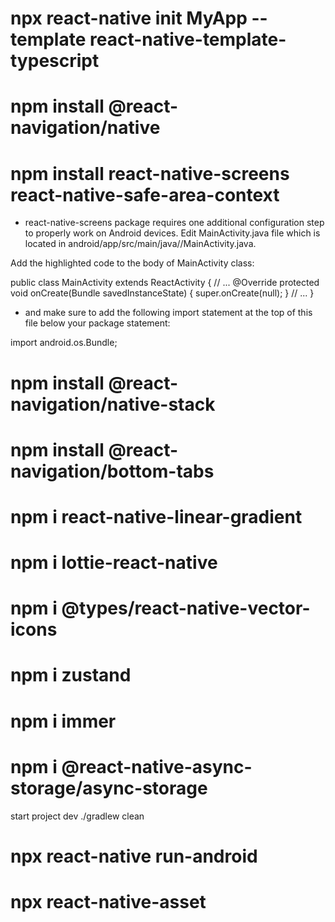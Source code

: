# npx react-native init MyApp --template react-native-template-typescript
# npm install @react-navigation/native
# npm install react-native-screens react-native-safe-area-context

* react-native-screens package requires one additional configuration step to properly work on Android devices. Edit MainActivity.java file which is located in android/app/src/main/java/<your package name>/MainActivity.java.

Add the highlighted code to the body of MainActivity class:

public class MainActivity extends ReactActivity {
  // ...
  @Override
  protected void onCreate(Bundle savedInstanceState) {
    super.onCreate(null);
  }
  // ...
}

* and make sure to add the following import statement at the top of this file below your package statement:

import android.os.Bundle;


# npm install @react-navigation/native-stack
# npm install @react-navigation/bottom-tabs
# npm i react-native-linear-gradient
# npm i lottie-react-native
# npm i @types/react-native-vector-icons
# npm i zustand
# npm i immer
# npm i @react-native-async-storage/async-storage

start project dev
./gradlew clean
# npx react-native run-android

# npx react-native-asset